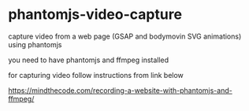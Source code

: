 # phantomjs-video-capture
capture video from a web page (GSAP and bodymovin SVG animations) using phantomjs

you need to have phantomjs and ffmpeg installed 


for capturing video follow instructions from link below

https://mindthecode.com/recording-a-website-with-phantomjs-and-ffmpeg/
